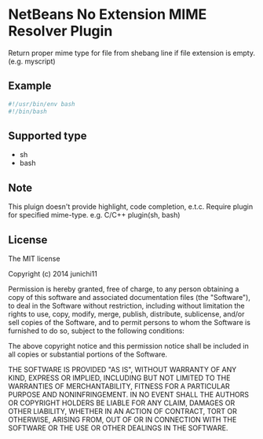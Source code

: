 # NetBeans No Extension MIME Resolver Plugin

Return proper mime type for file from shebang line if file extension is empty. (e.g. myscript)

## Example

```sh
#!/usr/bin/env bash
#!/bin/bash
```

## Supported type

- sh
- bash

## Note

This pluign doesn't provide highlight, code completion, e.t.c.
Require plugin for specified mime-type. e.g. C/C++ plugin(sh, bash)

## License

The MIT license

Copyright (c) 2014 junichi11

Permission is hereby granted, free of charge, to any person obtaining a copy of this software and associated documentation files (the "Software"), to deal in the Software without restriction, including without limitation the rights to use, copy, modify, merge, publish, distribute, sublicense, and/or sell copies of the Software, and to permit persons to whom the Software is furnished to do so, subject to the following conditions:

The above copyright notice and this permission notice shall be included in all copies or substantial portions of the Software.

THE SOFTWARE IS PROVIDED "AS IS", WITHOUT WARRANTY OF ANY KIND, EXPRESS OR IMPLIED, INCLUDING BUT NOT LIMITED TO THE WARRANTIES OF MERCHANTABILITY, FITNESS FOR A PARTICULAR PURPOSE AND NONINFRINGEMENT. IN NO EVENT SHALL THE AUTHORS OR COPYRIGHT HOLDERS BE LIABLE FOR ANY CLAIM, DAMAGES OR OTHER LIABILITY, WHETHER IN AN ACTION OF CONTRACT, TORT OR OTHERWISE, ARISING FROM, OUT OF OR IN CONNECTION WITH THE SOFTWARE OR THE USE OR OTHER DEALINGS IN THE SOFTWARE.